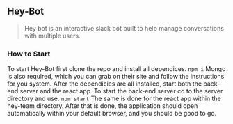 ## Hey-Bot
> Hey bot is an interactive slack bot built to help manage conversations with multiple users.

### How to Start
To start Hey-Bot first clone the repo and install all dependices. 
``` npm i ``` 
Mongo is also required, which you can grab on their site and follow the instructions for you system.
After the dependicies are all installed, start both the back-end server and the react app. 
To start the back-end server cd to the server directory and use. 
``` npm start ```
The same is done for the react app within the hey-team directory.
After that is done, the application should open automatically within your default browser, and you should be good to go.